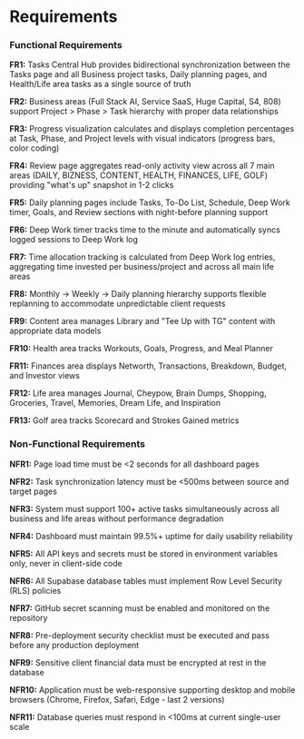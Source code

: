 # Requirements

### Functional Requirements

**FR1:** Tasks Central Hub provides bidirectional synchronization between the Tasks page and all Business project tasks, Daily planning pages, and Health/Life area tasks as a single source of truth

**FR2:** Business areas (Full Stack AI, Service SaaS, Huge Capital, S4, 808) support Project > Phase > Task hierarchy with proper data relationships

**FR3:** Progress visualization calculates and displays completion percentages at Task, Phase, and Project levels with visual indicators (progress bars, color coding)

**FR4:** Review page aggregates read-only activity view across all 7 main areas (DAILY, BIZNESS, CONTENT, HEALTH, FINANCES, LIFE, GOLF) providing "what's up" snapshot in 1-2 clicks

**FR5:** Daily planning pages include Tasks, To-Do List, Schedule, Deep Work timer, Goals, and Review sections with night-before planning support

**FR6:** Deep Work timer tracks time to the minute and automatically syncs logged sessions to Deep Work log

**FR7:** Time allocation tracking is calculated from Deep Work log entries, aggregating time invested per business/project and across all main life areas

**FR8:** Monthly → Weekly → Daily planning hierarchy supports flexible replanning to accommodate unpredictable client requests

**FR9:** Content area manages Library and "Tee Up with TG" content with appropriate data models

**FR10:** Health area tracks Workouts, Goals, Progress, and Meal Planner

**FR11:** Finances area displays Networth, Transactions, Breakdown, Budget, and Investor views

**FR12:** Life area manages Journal, Cheypow, Brain Dumps, Shopping, Groceries, Travel, Memories, Dream Life, and Inspiration

**FR13:** Golf area tracks Scorecard and Strokes Gained metrics

### Non-Functional Requirements

**NFR1:** Page load time must be <2 seconds for all dashboard pages

**NFR2:** Task synchronization latency must be <500ms between source and target pages

**NFR3:** System must support 100+ active tasks simultaneously across all business and life areas without performance degradation

**NFR4:** Dashboard must maintain 99.5%+ uptime for daily usability reliability

**NFR5:** All API keys and secrets must be stored in environment variables only, never in client-side code

**NFR6:** All Supabase database tables must implement Row Level Security (RLS) policies

**NFR7:** GitHub secret scanning must be enabled and monitored on the repository

**NFR8:** Pre-deployment security checklist must be executed and pass before any production deployment

**NFR9:** Sensitive client financial data must be encrypted at rest in the database

**NFR10:** Application must be web-responsive supporting desktop and mobile browsers (Chrome, Firefox, Safari, Edge - last 2 versions)

**NFR11:** Database queries must respond in <100ms at current single-user scale
